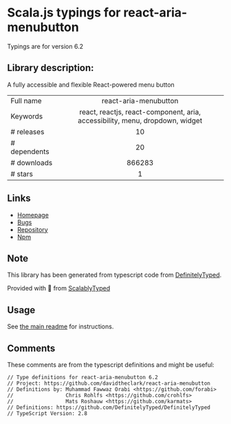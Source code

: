 
# Scala.js typings for react-aria-menubutton

Typings are for version 6.2

## Library description:
A fully accessible and flexible React-powered menu button

|                    |                 |
| ------------------ | :-------------: |
| Full name          | react-aria-menubutton |
| Keywords           | react, reactjs, react-component, aria, accessibility, menu, dropdown, widget |
| # releases         | 10 |
| # dependents       | 20 |
| # downloads        | 866283 |
| # stars            | 1 |

## Links
- [Homepage](https://github.com/davidtheclark/react-aria-menubutton)
- [Bugs](https://github.com/davidtheclark/react-aria-menubutton/issues)
- [Repository](https://github.com/davidtheclark/react-aria-menubutton)
- [Npm](https://www.npmjs.com/package/react-aria-menubutton)
    


## Note
This library has been generated from typescript code from [DefinitelyTyped](https://definitelytyped.org).

Provided with :purple_heart: from [ScalablyTyped](https://github.com/oyvindberg/ScalablyTyped)

## Usage
See [the main readme](../../readme.md) for instructions.

## Comments

These comments are from the typescript definitions and might be useful:
```
// Type definitions for react-aria-menubutton 6.2
// Project: https://github.com/davidtheclark/react-aria-menubutton
// Definitions by: Muhammad Fawwaz Orabi <https://github.com/forabi>
//                 Chris Rohlfs <https://github.com/crohlfs>
//                 Mats Roshauw <https://github.com/karmats>
// Definitions: https://github.com/DefinitelyTyped/DefinitelyTyped
// TypeScript Version: 2.8

```

